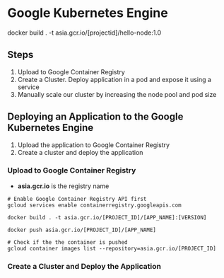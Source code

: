 # Google Kubernetes Engine

docker build . -t asia.gcr.io/[projectid]/hello-node:1.0

## Steps

1. Upload to Google Container Registry
2. Create a Cluster. Deploy application in a pod and expose it using a service
3. Manually scale our cluster by increasing the node pool and pod size

## Deploying an Application to the Google Kubernetes Engine

1. Upload the application to Google Container Registry
2. Create a cluster and deploy the application

### Upload to Google Container Registry

- **asia.gcr.io** is the registry name

```cli
# Enable Google Container Registry API first
gcloud services enable containerregistry.googleapis.com

docker build . -t asia.gcr.io/[PROJECT_ID]/[APP_NAME]:[VERSION]

docker push asia.gcr.io/[PROJECT_ID]/[APP_NAME]

# Check if the the container is pushed
gcloud container images list --repository=asia.gcr.io/[PROJECT_ID]
```

### Create a Cluster and Deploy the Application
